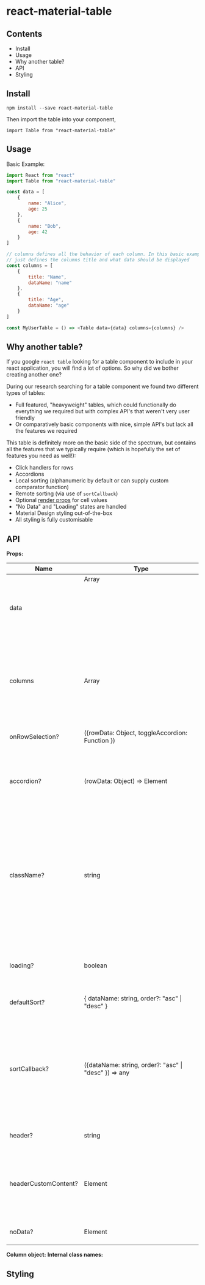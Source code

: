 # react-material-table

## Contents

-   Install
-   Usage
-   Why another table?
-   API
-   Styling

## Install

`npm install --save react-material-table`

Then import the table into your component,

`import Table from "react-material-table"`

## Usage

Basic Example:

```javascript
import React from "react"
import Table from "react-material-table"

const data = [
    {
        name: "Alice",
        age: 25
    },
    {
        name: "Bob",
        age: 42
    }
]

// columns defines all the behavior of each column. In this basic example it
// just defines the columns title and what data should be displayed
const columns = [
    {
        title: "Name",
        dataName: "name"
    },
    {
        title: "Age",
        dataName: "age"
    }
]

const MyUserTable = () => <Table data={data} columns={columns} />
```

## Why another table?

If you google `react table` looking for a table component to include in your react application, you will find a lot of options. So why did we bother creating another one?

During our research searching for a table component we found two different types of tables:

-   Full featured, "heavyweight" tables, which could functionally do everything we required but with complex API's that weren't very user friendly
-   Or comparatively basic components with nice, simple API's but lack all the features we required

This table is definitely more on the basic side of the spectrum, but contains all the features that we typically require (which is hopefully the set of features you need as well!):

-   Click handlers for rows
-   Accordions
-   Local sorting (alphanumeric by default or can supply custom comparator function)
-   Remote sorting (via use of `sortCallback`)
-   Optional [render props](https://reactjs.org/docs/render-props.html) for cell values
-   "No Data" and "Loading" states are handled
-   Material Design styling out-of-the-box
-   All styling is fully customisable

## API

**Props:**

| Name                 | Type                                                  | Default             | Description                                                                                                                                                       |
| -------------------- | ----------------------------------------------------- | ------------------- | ----------------------------------------------------------------------------------------------------------------------------------------------------------------- |
| data                 | Array<Object>                                         |                     | Array of data to be populated in the table                                                                                                                        |
| columns              | Array<Column>                                         |                     | Specify the details of the columns in the table (see column object structure below)                                                                               |
| onRowSelection?      | ({rowData: Object, toggleAccordion: Function })       | null                | Function to be called when a row is clicked                                                                                                                       |
| accordion?           | (rowData: Object) => Element                          | null                | Function that returns what to render when a row accordion is opened                                                                                               |
| className?           | string                                                | ""                  | Entrypoint for overriding styles, will work with any styling solution that supports nested selectors, `CSS-in-JS`, `less`, `SASS` etc (see below for class names) |
| loading?             | boolean                                               | false               | When true, shows a loading spinner in the table body                                                                                                              |
| defaultSort?         | { dataName: string, order?: "asc" \| "desc" }         | null                | Column to be sorted by default                                                                                                                                    |
| sortCallback?        | ({dataName: string, order?: "asc" \| "desc" }) => any | null                | Should only be used if you want complete control of sorting (e.g. for remote sorting). For local sorting use the sort property in `Column`                        |
| header?              | string                                                | ""                  | Displays header for table                                                                                                                                         |
| headerCustomContent? | Element                                               | null                | Custom JSX that will be rendered in the header row, useful for table actions like filter                                                                          |
| noData?              | Element                                               | string \| "No Data" |                                                                                                                                                                   |

**Column object:**
**Internal class names:**

## Styling
